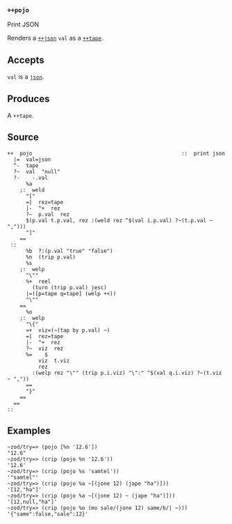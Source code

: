 ### `++pojo`

Print JSON

Renders a [`++json`]() `val` as a [`++tape`]().

Accepts
-------

`val` is a [`json`]().

Produces
--------

A `++tape`.

Source
------

    ++  pojo                                                ::  print json
      |=  val=json
      ^-  tape
      ?~  val  "null"
      ?-    -.val
          %a
        ;:  weld
          "["
          =|  rez=tape
          |-  ^+  rez
          ?~  p.val  rez
          $(p.val t.p.val, rez :(weld rez ^$(val i.p.val) ?~(t.p.val ~ ",")))
          "]"
        ==
     ::
          %b  ?:(p.val "true" "false")
          %n  (trip p.val)
          %s
        ;:  welp
          "\""
          %+  reel
            (turn (trip p.val) jesc)
          |=([p=tape q=tape] (welp +<))
          "\""
        ==
          %o
        ;:  welp
          "\{"
          =+  viz=(~(tap by p.val) ~)
          =|  rez=tape
          |-  ^+  rez
          ?~  viz  rez
          %=    $
              viz  t.viz
              rez
            :(welp rez "\"" (trip p.i.viz) "\":" ^$(val q.i.viz) ?~(t.viz ~ ","))
          ==
          "}"
        ==
      ==
    ::

Examples
--------

    ~zod/try=> (pojo [%n '12.6'])
    "12.6"
    ~zod/try=> (crip (pojo %n '12.6'))
    '12.6'
    ~zod/try=> (crip (pojo %s 'samtel'))
    '"samtel"'
    ~zod/try=> (crip (pojo %a ~[(jone 12) (jape "ha")]))
    '[12,"ha"]'
    ~zod/try=> (crip (pojo %a ~[(jone 12) ~ (jape "ha")]))
    '[12,null,"ha"]'
    ~zod/try=> (crip (pojo %o (mo sale/(jone 12) same/b/| ~)))
    '{"same":false,"sale":12}'


